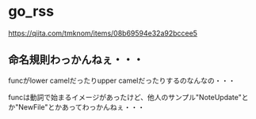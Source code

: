 # go_rss

https://qiita.com/tmknom/items/08b69594e32a92bccee5

## 命名規則わっかんねぇ・・・

funcがlower camelだったりupper camelだったりするのなんなの・・・

funcは動詞で始まるイメージがあったけど、他人のサンプル"NoteUpdate"とか"NewFile"とかあってわっかんねぇ・・・
